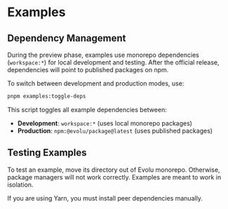 # Examples

## Dependency Management

During the preview phase, examples use monorepo dependencies (`workspace:*`) for local development and testing. After the official release, dependencies will point to published packages on npm.

To switch between development and production modes, use:

```bash
pnpm examples:toggle-deps
```

This script toggles all example dependencies between:

- **Development**: `workspace:*` (uses local monorepo packages)
- **Production**: `npm:@evolu/package@latest` (uses published packages)

## Testing Examples

To test an example, move its directory out of Evolu monorepo. Otherwise, package managers will not work correctly. Examples are meant to work in isolation.

If you are using Yarn, you must install peer dependencies manually.
